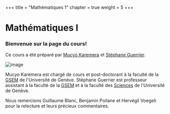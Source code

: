 +++
title = "Mathématiques 1"
chapter = true
weight = 5
+++

# Mathématiques I 

<!-- to make emoji, just check the code here https://www.webfx.com/tools/emoji-cheat-sheet/
:smile:  :scream:
-->

### Bienvenue sur la page du cours! 

Ce  cours a été préparé par [Mucyo Karemera](https://www.unige.ch/gsem/fr/recherche/corps-professoral/chercheurs/mucyo-karemera/) et  [Stéphane  Guerrier](https://www.unige.ch/gsem/en/research/faculty/all/stephane-guerrier). 

![image](https://mkaremera-math1.netlify.app/myface.jpg)

Mucyo Karemera est chargé de cours et post-doctorant à la faculté de la [GSEM](https://www.unige.ch/gsem/fr/) de l'Université de Genève. 
Stéphane  Guerrier est professeur assistant à la faculté de la [GSEM](https://www.unige.ch/gsem/fr/) et à la faculté des [Sciences](https://www.unige.ch/sciences/fr/) de l'Université de Genève. 


Nous remercions Guillaume Blanc, Benjamin Poilane  et Hervégil Voegeli pour la relecture et leurs précieux commentaires. 

<!--
<div style="text-align: left">
Bienvenu sur la page du cours de Mathématiques I. Je m'appelle Mucyo Karemera et je suis chargé de cours et post-doctorant à la faculté de la Geneva School of Economics and Management de l'Université de Genève.

Je m'appelle [Mucyo Karemera](https://www.unige.ch/gsem/fr/recherche/corps-professoral/chercheurs/mucyo-karemera/), je suis chargé de cours et post-doctorant à la faculté de la [GSEM](https://www.unige.ch/gsem/fr/) de l'Université de Genève. 
</div> -->





<!--
Je vous souhaite une joyeuse "plongée" dans les mathématiques !! 
![Alt Text](https://media.giphy.com/media/AbRKcX53jhSFO/giphy.gif?height=300px&width=300px)-->

